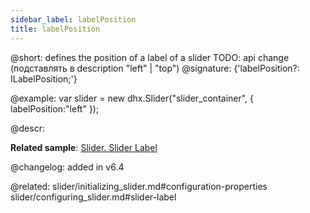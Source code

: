 ```yaml
---
sidebar_label: labelPosition
title: labelPosition
---          
```


@short: defines the position of a label of a slider
TODO: api change (подставлять в description "left" | "top")
@signature: {'labelPosition?: ILabelPosition;'}

@example: 
var slider = new dhx.Slider("slider_container", { 
   labelPosition:"left" 
});



@descr: 



**Related sample**: [Slider. Slider Label](https://snippet.dhtmlx.com/4o7yttam)

@changelog: added in v6.4
 
@related: slider/initializing_slider.md#configuration-properties
slider/configuring_slider.md#slider-label
